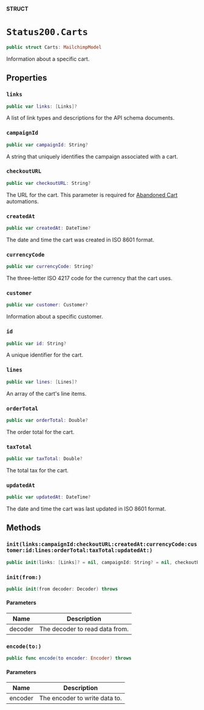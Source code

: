 **STRUCT**

# `Status200.Carts`

```swift
public struct Carts: MailchimpModel
```

Information about a specific cart.

## Properties
### `links`

```swift
public var links: [Links]?
```

A list of link types and descriptions for the API schema documents.

### `campaignId`

```swift
public var campaignId: String?
```

A string that uniquely identifies the campaign associated with a cart.

### `checkoutURL`

```swift
public var checkoutURL: String?
```

The URL for the cart. This parameter is required for [Abandoned Cart](https://mailchimp.com/help/create-an-abandoned-cart-email/) automations.

### `createdAt`

```swift
public var createdAt: DateTime?
```

The date and time the cart was created in ISO 8601 format.

### `currencyCode`

```swift
public var currencyCode: String?
```

The three-letter ISO 4217 code for the currency that the cart uses.

### `customer`

```swift
public var customer: Customer?
```

Information about a specific customer.

### `id`

```swift
public var id: String?
```

A unique identifier for the cart.

### `lines`

```swift
public var lines: [Lines]?
```

An array of the cart's line items.

### `orderTotal`

```swift
public var orderTotal: Double?
```

The order total for the cart.

### `taxTotal`

```swift
public var taxTotal: Double?
```

The total tax for the cart.

### `updatedAt`

```swift
public var updatedAt: DateTime?
```

The date and time the cart was last updated in ISO 8601 format.

## Methods
### `init(links:campaignId:checkoutURL:createdAt:currencyCode:customer:id:lines:orderTotal:taxTotal:updatedAt:)`

```swift
public init(links: [Links]? = nil, campaignId: String? = nil, checkoutURL: String? = nil, createdAt: DateTime? = nil, currencyCode: String? = nil, customer: Customer? = nil, id: String? = nil, lines: [Lines]? = nil, orderTotal: Double? = nil, taxTotal: Double? = nil, updatedAt: DateTime? = nil)
```

### `init(from:)`

```swift
public init(from decoder: Decoder) throws
```

#### Parameters

| Name | Description |
| ---- | ----------- |
| decoder | The decoder to read data from. |

### `encode(to:)`

```swift
public func encode(to encoder: Encoder) throws
```

#### Parameters

| Name | Description |
| ---- | ----------- |
| encoder | The encoder to write data to. |